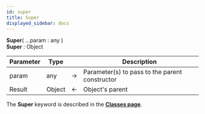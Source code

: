 ```yaml
---
id: super
title: Super
displayed_sidebar: docs
---
```


**Super**( ...param : any )<br/>**Super** : Object

|Parameter|Type||Description|  
|---|---|---|---|
|param|any|->|Parameter(s) to pass to the parent constructor|
|Result|Object|<-|Object's parent|


The **Super** keyword is described in the [**Classes page**](../Concepts/classes.md#super). 